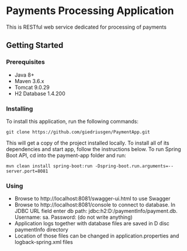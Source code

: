 # Payments Processing Application
This is RESTful web service dedicated for processing of payments

 
## Getting Started

### Prerequisites

* Java 8+
* Maven 3.6.x
* Tomcat 9.0.29
* H2 Database 1.4.200


### Installing

To install this application, run the following commands:

```
git clone https://github.com/giedriusgen/PaymentApp.git
```

This will get a copy of the project installed locally. To install all of its dependencies and start app, follow the instructions below.
To run Spring Boot API, cd into the payment-app folder and run:


```
mvn clean install spring-boot:run -Dspring-boot.run.arguments=--server.port=8081
```


### Using


* Browse to http://localhost:8081/swagger-ui.html to use Swagger
* Browse to http://localhost:8081/console to connect to database. In JDBC URL field enter db path: jdbc:h2:D:/paymentInfo/payment.db. Username: sa. Password: (do not write anything)
* Application logs together with database files are saved in D disc paymentInfo directory
* Location of those files can be changed in application.properties and logback-spring.xml files
